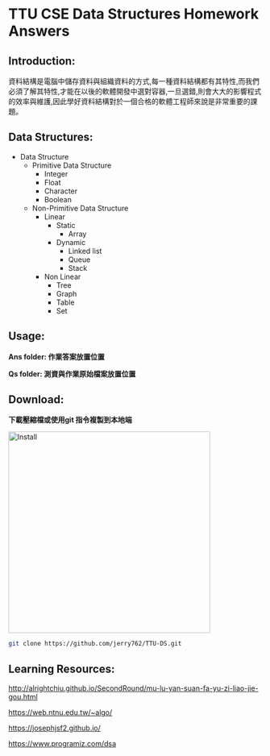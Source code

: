 # TTU CSE Data Structures Homework Answers

## Introduction:

資料結構是電腦中儲存資料與組織資料的方式,每一種資料結構都有其特性,而我們必須了解其特性,才能在以後的軟體開發中選對容器,一旦選錯,則會大大的影響程式的效率與維護,因此學好資料結構對於一個合格的軟體工程師來說是非常重要的課題。


## Data Structures:

- Data Structure
    - Primitive Data Structure
        - Integer
        - Float
        - Character
        - Boolean
    - Non-Primitive Data Structure
        - Linear
            - Static
                - Array
            - Dynamic
                - Linked list
                - Queue
                - Stack
        - Non Linear
            - Tree
            - Graph
            - Table
            - Set

## Usage:

**Ans folder: 作業答案放置位置**  

**Qs folder: 測資與作業原始檔案放置位置**  

## Download:

**下載壓縮檔或使用git 指令複製到本地端**  

<img src="https://i.imgur.com/WhgAcOv.png" alt="Install" width="400"/>

```sh
git clone https://github.com/jerry762/TTU-DS.git
```

## Learning Resources:

<http://alrightchiu.github.io/SecondRound/mu-lu-yan-suan-fa-yu-zi-liao-jie-gou.html>  

<https://web.ntnu.edu.tw/~algo/>

<https://josephjsf2.github.io/>

<https://www.programiz.com/dsa>
